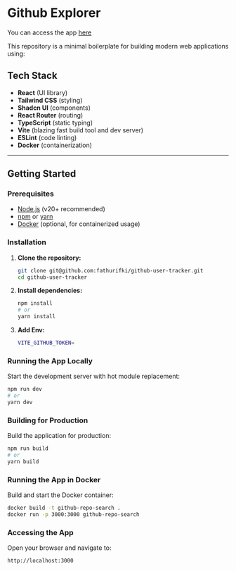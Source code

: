 # Github Explorer

You can access the app [here](https://gh-tracker.stark.pomerain.org/)

This repository is a minimal boilerplate for building modern web applications using:

## Tech Stack

- **React** (UI library)
- **Tailwind CSS** (styling)
- **Shadcn UI** (components)
- **React Router** (routing)
- **TypeScript** (static typing)
- **Vite** (blazing fast build tool and dev server)
- **ESLint** (code linting)
- **Docker** (containerization)

---

## Getting Started

### Prerequisites

- [Node.js](https://nodejs.org/) (v20+ recommended)
- [npm](https://www.npmjs.com/) or [yarn](https://yarnpkg.com/)
- [Docker](https://www.docker.com/) (optional, for containerized usage)

### Installation

1. **Clone the repository:**

   ```bash
   git clone git@github.com:fathurifki/github-user-tracker.git
   cd github-user-tracker
   ```

2. **Install dependencies:**
   ```bash
   npm install
   # or
   yarn install
   ```
3. **Add Env:**
   ```bash
   VITE_GITHUB_TOKEN=
   ```

### Running the App Locally

Start the development server with hot module replacement:

```bash
npm run dev
# or
yarn dev
```

### Building for Production

Build the application for production:

```bash
npm run build
# or
yarn build
```

### Running the App in Docker

Build and start the Docker container:

```bash
docker build -t github-repo-search .
docker run -p 3000:3000 github-repo-search
```

### Accessing the App

Open your browser and navigate to:

```bash
http://localhost:3000
```
